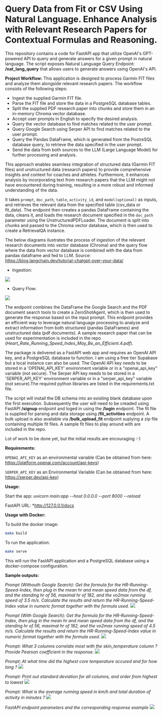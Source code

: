# Query Data from Fit or CSV Using Natural Language. Enhance Analysis with Relevant Research Papers for Contextual Formulas and Reasoning.
This repository contains a code for FastAPI app that utilize OpenAI's GPT-powered API to query and generate answers for a given prompt in natural language. The script exposes Natural Language Query Endpoint: **/nat_lang_query** that allows users to generate answers using OpenAI's API. 

**Project Workflow:** This application is designed to process Garmin FIT files and analyze them alongside relevant research papers. The workflow consists of the following steps:

* Ingest the supplied Garmin FIT file.
* Parse the FIT file and store the data in a PostgreSQL database tables.
* Split the supplied PDF research paper into chunks and store them in an in-memory Chroma vector database.
* Accept user prompts in English to specify the desired analysis.
* Query the vector database to find matches related to the user prompt.
* Query Google Search using Serper API to find matches related to the user prompt.
* Query the Pandas DataFrame, which is generated from the PostreSQL database query, to retrieve the data specified in the user prompt.
* Send the data from both sources to the LLM (Large Language Model) for further processing and analysis.

This approach enables seamless integration of structured data (Garmin FIT files) and unstructured data (research papers) to provide comprehensive insights and context for coaches and athletes. Furthermore, it enhances analysis by incorporating text from research papers that the LLM might not have encountered during training, resulting in a more robust and informed understanding of the data.

It takes ```prompt```, ```doc_path```, ```table```, ```activity_id```, and ```model(optional)``` as inputs, and retrieves the relevant data from the specified table (csv_data or fit_data). The endpoint then creates a pandas DataFrame containing the data, cleans it, and loads the research document specified in the  ```doc_path``` parameter using the UnstructuredPDFLoader. The document is split into chunks and passed to the Chroma vector database, which is then used to create a RetrievalQA instance. 

The below diagrams ilustrates the process of ingestion of the relevant research documents into vector database (Chroma) and the query flow where the data from vector database is combined with the data from pandas dataframe and fed to LLM. Source: https://blog.langchain.dev/tutorial-chatgpt-over-your-data/
* Ingestion:

![](images/ingest.png)

* Query Flow:

![](images/query.png)

The endpoint combines the DataFrame the Google Search and the PDF document search tools to create a ZeroShotAgent, which is then used to generate the response based on the input prompt. This endpoint provides an efficient way to leverage natural language processing to analyze and extract information from both structured (pandas DataFrames) and unstructured data (pdf documents). A sample research paper that can be used for experimentation is included in the repo (*Heart_Rate_Running_Speed_Index_May_Be_an_Efficient.4.pdf*).

The package is delivered as a FastAPI web app and requires an OpenAI API key, and a PostgreSQL database to function. I am using a free tier Supabase but a local instance can also be used. The OpenAI API key needs to be stored in a 'OPENAI_API_KEY' environment variable or in a "openai_api_key" variable (not secure). The Serper API key needs to be stored in a 'SERPER_API_KEY' environment variable or in a "serper_api_key" variable (not secure).The required python libraries are listed in the requirements.txt file.

The script will install the DB schema into an existing blank database upon the first execution. Subsequently the user will need to be creaded using FastAPI **/signup** endpoint and loged in using the **/login** endpoint. The fit file is supplied for parsing and data storage using **/fit_activities** endpoint. A bulk upload is also available via **/bulk_upload_fit** endpoint suplying a zip file containing multiple fit files. A sample fit files to play around with are included in the repo.


Lot of work to be done yet, but the initial results are encouraging :-)

**Requirements:**

```OPENAI_API_KEY``` as an environmental variable (Can be obtained from here: https://platform.openai.com/account/api-keys)

```SERPER_API_KEY``` as an Environmental Variable (Can be obtained from here: https://serper.dev/api-key)

**Usage:**

Start the app: *uvicorn main:app --host 0.0.0.0 --port 8000 --reload*

FastAPI URL: *http://127.0.0.1/docs


**Usage with Docker:**

To build the docker image:
```bash
make build
```

To run the application:
```bash
make serve
```

This will run the FastAPI application and a PostgreSQL database using a docker-compose configuration.

**Sample outputs:**

*Prompt (Withouth Google Search): Get the formula for the HR-Running-Speed-Index, then plug in the mean hr and mean speed data from the df, and the standing hr of 56, maximal hr of 182, and the vo2max running speed of 3.5 m/s. Calculate the results and return the HR-Running-Speed-Index value in numeric format together with the formula used.*
![](images/output_6.png)

*Prompt (With Google Search): Get the formula for the HR-Running-Speed-Index, then plug in the mean hr and mean speed data from the df, and the standing hr of 56, maximal hr of 182, and the vo2max running speed of 4.5 m/s. Calculate the results and return the HR-Running-Speed-Index value in numeric format together with the formula used.*
![](images/output_7.png)

*Prompt: What 3 columns correlate most with the skin_temperature column ? Provide Pearson coefficient in the response.*
![](images/output_1.png)

*Prompt: At what time did the highest core temperature occured and for how long ?*
![](images/output_2.png)

*Prompt: Print out standard deviation for all columns, and order from highest to lowest*
![](images/output_3.png)

*Prompt: What is the average running speed in km/h and total duration of activity in minutes ?*
![](images/output_4.png)

*FastAPI endpoint parameters and the corresponding response example*
![](images/output_5.png)
